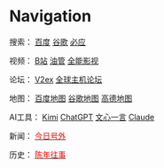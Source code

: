 # Navigation
搜索：
<a href="https://www.baidu.com" target="_blank" rel="noopener noreferrer">百度</a>
<a href="https://www.google.com" target="_blank" rel="noopener noreferrer">谷歌</a>
<a href="https://www.bing.com" target="_blank" rel="noopener noreferrer">必应</a>

视频：
<a href="https://www.bilibili.com" target="_blank" rel="noopener noreferrer">B站</a>
<a href="https://www.youtube.com" target="_blank" rel="noopener noreferrer">油管</a>
<a href="http://www.gzgafk.com/" target="_blank" rel="noopener noreferrer">全能影视</a>

论坛：
<a href="https://www.v2ex.com" target="_blank" rel="noopener noreferrer">V2ex</a>
<a href="https://www.hostloc.com" target="_blank" rel="noopener noreferrer">全球主机论坛</a>

地图：
<a href="https://map.baidu.com/" target="_blank" rel="noopener noreferrer">百度地图</a>
<a href="https://www.google.com/maps" target="_blank" rel="noopener noreferrer">谷歌地图</a>
<a href="https://m.amap.com/" target="_blank" rel="noopener noreferrer">高德地图</a>

AI工具：
<a href="https://kimi.moonshot.cn" target="_blank" rel="noopener noreferrer">Kimi</a>
<a href="https://chatgpt.com" target="_blank" rel="noopener noreferrer">ChatGPT</a>
<a href="https://yiyan.baidu.com/" target="_blank" rel="noopener noreferrer">文心一言</a>
<a href="https://www.anthropic.com/" target="_blank" rel="noopener noreferrer">Claude</a>

新闻：
<a href="https://howhy.day" target="_blank" rel="noopener noreferrer"><font color="#ff0000">今日号外</font></a>

历史：
<a href="https://pastory.org" target="_blank" rel="noopener noreferrer"><font color="#ff0000">陈年往事</font></a>
